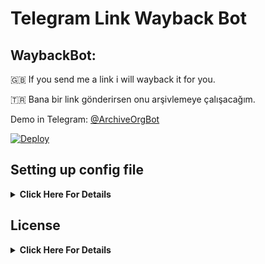 # Telegram Link Wayback Bot

## WaybackBot:

🇬🇧 If you send me a link i will wayback it for you.

🇹🇷 Bana bir link gönderirsen onu arşivlemeye çalışacağım.

Demo in Telegram: [@ArchiveOrgBot](https://t.me/ArchiveOrgBot)

[![Deploy](https://www.herokucdn.com/deploy/button.svg)](https://heroku.com/deploy?template=https://github.com/hoihoi07/WaybackBot)

## Setting up config file
<details>
    <summary><b>Click Here For Details</b></summary><br>
    <b>Required Variables:</b><br><br>
    
- `BOT_TOKEN`: Telegram Bot Token. Example: `3asd2a2sd32:As56das65d2as:ASd2a6s3d26as`
- `APP_ID`: Telegram App ID. Example: `32523453`
- `API_HASH`: Telegram Api Hash. Example: `asdasdas6d265asd26asd6as1das`
- `AUTH_IDS`: Auth only some groups or users. If you want public, leave it empty or give `0`. Example: `-100656 56191 -10056561`
- `BOT_USERNAME`: Your bot's username. without @. Example: `ArchiveOrgBot`

<b>Not Required Variables:</b>

- `OWNER_ID`: Bot's owner id. Send `/id` to `t.me/MissRose_bot` in private to get your id. Required for shell. If you don't want, leave it empty.
- `FORCE_SUBSCRIBE_CHANNEL`: Force subscribe channel or group. Example: `-1001327202752` or `@HuzunluArtemis`. To disable leave it empty. Do not forget to make admin your bot in forcesub channel or group.
- `CHANNEL_OR_CONTACT`: Your bot's channel or contact username. Example: `HuzunluArtemis`
- `JOIN_CHANNEL_STR`: Join channel warning string. See `config.py`.
- `AUTO_SAVE_ALL_URLS`: Save all urls instantly. Default: `False`.
- `YOU_ARE_BANNED_STR`: Banned user string. See `config.py`.
- `JOIN_BUTTON_STR`: Join button string. See `config.py`.

</details>

## License
<details>
    <summary><b>Click Here For Details</b></summary>
  <br>
  <a href="https://www.gnu.org/licenses/gpl-3.0.en.html">
  <img src="https://www.gnu.org/graphics/gplv3-127x51.png" alt="GNU GPLv3 Image">
</a>
<br>
<br>
WaybackBot is Free Software: You can use, study share and improve it at your
will. Specifically you can redistribute and/or modify it under the terms of the 
  <a href="https://www.gnu.org/licenses/gpl.html">GNU General Public License</a> 
  as published by the Free Software Foundation, either version 3 of the License, 
  or (at your option) any later version.
</details>
